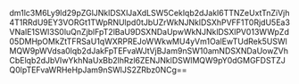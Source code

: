 dm1lc3M6Ly9ld29pZGlJNklDSXlJaXdLSW5Ceklqb2dJakl6TTNZeUxtTnZiVjh4T1RRdU9EY3VORGt1TWpRNUlpd0tJbUZrWkNJNklDSXhPVFF1T0RjdU5Ea3VNalE1SWl3S0luQnZjblFpT2lBaU9DSXNDaUpwWkNJNklDSXlPV013WWpZd05DMHpOMkZtTFRSaU1qWXRPREJoWWkwMU4yVm1OalEwTUdRek5USWlMQW9pWVdsa0lqb2dJakFpTEFvaWJtVjBJam9nSW10amNDSXNDaUowZVhCbElqb2dJbVIwYkhNaUxBb2lhRzl6ZENJNklDSWlMQW9pY0dGMGFDSTZJQ0lpTEFvaWRHeHpJam9nSWlJS2ZRbz0NCg==
